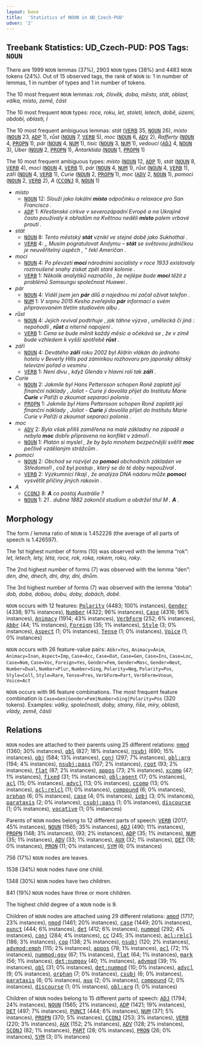 ```yaml
---
layout: base
title:  'Statistics of NOUN in UD_Czech-PUD'
udver: '2'
---
```


## Treebank Statistics: UD_Czech-PUD: POS Tags: `NOUN`

There are 1999 `NOUN` lemmas (37%), 2903 `NOUN` types (38%) and 4483 `NOUN` tokens (24%).
Out of 15 observed tags, the rank of `NOUN` is: 1 in number of lemmas, 1 in number of types and 1 in number of tokens.

The 10 most frequent `NOUN` lemmas: <em>rok, člověk, doba, město, stát, oblast, válka, místo, země, část</em>

The 10 most frequent `NOUN` types:  <em>roce, roku, let, století, letech, době, území, období, oblasti, l</em>

The 10 most frequent ambiguous lemmas: <em>stát</em> (<tt><a href="cs_pud-pos-VERB.html">VERB</a></tt> 35, <tt><a href="cs_pud-pos-NOUN.html">NOUN</a></tt> 26), <em>místo</em> (<tt><a href="cs_pud-pos-NOUN.html">NOUN</a></tt> 23, <tt><a href="cs_pud-pos-ADP.html">ADP</a></tt> 1), <em>růst</em> (<tt><a href="cs_pud-pos-NOUN.html">NOUN</a></tt> 7, <tt><a href="cs_pud-pos-VERB.html">VERB</a></tt> 5), <em>moc</em> (<tt><a href="cs_pud-pos-NOUN.html">NOUN</a></tt> 6, <tt><a href="cs_pud-pos-ADV.html">ADV</a></tt> 2), <em>Rafferty</em> (<tt><a href="cs_pud-pos-NOUN.html">NOUN</a></tt> 4, <tt><a href="cs_pud-pos-PROPN.html">PROPN</a></tt> 1), <em>pár</em> (<tt><a href="cs_pud-pos-NOUN.html">NOUN</a></tt> 4, <tt><a href="cs_pud-pos-NUM.html">NUM</a></tt> 1), <em>tisíc</em> (<tt><a href="cs_pud-pos-NOUN.html">NOUN</a></tt> 3, <tt><a href="cs_pud-pos-NUM.html">NUM</a></tt> 1), <em>vedoucí</em> (<tt><a href="cs_pud-pos-ADJ.html">ADJ</a></tt> 4, <tt><a href="cs_pud-pos-NOUN.html">NOUN</a></tt> 3), <em>Uber</em> (<tt><a href="cs_pud-pos-NOUN.html">NOUN</a></tt> 2, <tt><a href="cs_pud-pos-PROPN.html">PROPN</a></tt> 1), <em>Antarktida</em> (<tt><a href="cs_pud-pos-NOUN.html">NOUN</a></tt> 1, <tt><a href="cs_pud-pos-PROPN.html">PROPN</a></tt> 1)

The 10 most frequent ambiguous types:  <em>místo</em> (<tt><a href="cs_pud-pos-NOUN.html">NOUN</a></tt> 12, <tt><a href="cs_pud-pos-ADP.html">ADP</a></tt> 1), <em>stát</em> (<tt><a href="cs_pud-pos-NOUN.html">NOUN</a></tt> 8, <tt><a href="cs_pud-pos-VERB.html">VERB</a></tt> 4), <em>moci</em> (<tt><a href="cs_pud-pos-NOUN.html">NOUN</a></tt> 4, <tt><a href="cs_pud-pos-VERB.html">VERB</a></tt> 1), <em>pár</em> (<tt><a href="cs_pud-pos-NOUN.html">NOUN</a></tt> 4, <tt><a href="cs_pud-pos-NUM.html">NUM</a></tt> 1), <em>růst</em> (<tt><a href="cs_pud-pos-NOUN.html">NOUN</a></tt> 4, <tt><a href="cs_pud-pos-VERB.html">VERB</a></tt> 1), <em>září</em> (<tt><a href="cs_pud-pos-NOUN.html">NOUN</a></tt> 4, <tt><a href="cs_pud-pos-VERB.html">VERB</a></tt> 1), <em>Curie</em> (<tt><a href="cs_pud-pos-NOUN.html">NOUN</a></tt> 2, <tt><a href="cs_pud-pos-PROPN.html">PROPN</a></tt> 1), <em>moc</em> (<tt><a href="cs_pud-pos-ADV.html">ADV</a></tt> 2, <tt><a href="cs_pud-pos-NOUN.html">NOUN</a></tt> 1), <em>pomoci</em> (<tt><a href="cs_pud-pos-NOUN.html">NOUN</a></tt> 2, <tt><a href="cs_pud-pos-VERB.html">VERB</a></tt> 2), <em>A</em> (<tt><a href="cs_pud-pos-CCONJ.html">CCONJ</a></tt> 8, <tt><a href="cs_pud-pos-NOUN.html">NOUN</a></tt> 1)


* <em>místo</em>
  * <tt><a href="cs_pud-pos-NOUN.html">NOUN</a></tt> 12: <em>Slouží jako lokální <b>místo</b> odpočinku a relaxace pro San Francisco .</em>
  * <tt><a href="cs_pud-pos-ADP.html">ADP</a></tt> 1: <em>Křesťanské církve v severozápadní Evropě a na Ukrajině často používaly k obřadům na Květnou neděli <b>místo</b> palem vrbové proutí .</em>
* <em>stát</em>
  * <tt><a href="cs_pud-pos-NOUN.html">NOUN</a></tt> 8: <em>Tento městský <b>stát</b> vznikl ve stejné době jako Sukhothai .</em>
  * <tt><a href="cs_pud-pos-VERB.html">VERB</a></tt> 4: <em>„ Musím pogratulovat Andymu – <b>stát</b> se světovou jedničkou je neuvěřitelný úspěch , “ řekl Američan .</em>
* <em>moci</em>
  * <tt><a href="cs_pud-pos-NOUN.html">NOUN</a></tt> 4: <em>Po převzetí <b>moci</b> národními socialisty v roce 1933 existovaly roztroušené snahy získat zpět staré kolonie .</em>
  * <tt><a href="cs_pud-pos-VERB.html">VERB</a></tt> 1: <em>Několik analytiků naznačilo , že nejlépe bude <b>moci</b> těžit z problémů Samsungu společnost Huawei .</em>
* <em>pár</em>
  * <tt><a href="cs_pud-pos-NOUN.html">NOUN</a></tt> 4: <em>Viděl jsem jen <b>pár</b> dílů a najednou mi začal ožívat telefon .</em>
  * <tt><a href="cs_pud-pos-NUM.html">NUM</a></tt> 1: <em>V srpnu 2015 Kesha zveřejnila <b>pár</b> informací o svém připravovaném třetím studiovém albu .</em>
* <em>růst</em>
  * <tt><a href="cs_pud-pos-NOUN.html">NOUN</a></tt> 4: <em>Jejich revival podtrhuje , jak táhne výzva , umělecká či jiná : nepohodlí , <b>růst</b> a niterné napojení .</em>
  * <tt><a href="cs_pud-pos-VERB.html">VERB</a></tt> 1: <em>Cena se bude měnit každý měsíc a očekává se , že v zimě bude vzhledem k vyšší spotřebě <b>růst</b> .</em>
* <em>září</em>
  * <tt><a href="cs_pud-pos-NOUN.html">NOUN</a></tt> 4: <em>Devátého <b>září</b> roku 2002 byl Aldrin vlákán do jednoho hotelu v Beverly Hills pod záminkou rozhovoru pro japonský dětský televizní pořad o vesmíru .</em>
  * <tt><a href="cs_pud-pos-VERB.html">VERB</a></tt> 1: <em>Není divu , když Glenda v hlavní roli tak <b>září</b> .</em>
* <em>Curie</em>
  * <tt><a href="cs_pud-pos-NOUN.html">NOUN</a></tt> 2: <em>Jakmile byl Hans Pettersson schopen Roně zaplatit její finanční náklady , Joliot - Curie jí dovolila přijet do Institutu Marie <b>Curie</b> v Paříži a zkoumat separaci polonia .</em>
  * <tt><a href="cs_pud-pos-PROPN.html">PROPN</a></tt> 1: <em>Jakmile byl Hans Pettersson schopen Roně zaplatit její finanční náklady , Joliot - <b>Curie</b> jí dovolila přijet do Institutu Marie Curie v Paříži a zkoumat separaci polonia .</em>
* <em>moc</em>
  * <tt><a href="cs_pud-pos-ADV.html">ADV</a></tt> 2: <em>Byla však příliš zaměřena na malé základny na západě a nebyla <b>moc</b> dobře připravena na konflikt v zámoří .</em>
  * <tt><a href="cs_pud-pos-NOUN.html">NOUN</a></tt> 1: <em>Platón si myslel , že by bylo mnohem bezpečnější svěřit <b>moc</b> pečlivě vzdělaným strážcům .</em>
* <em>pomoci</em>
  * <tt><a href="cs_pud-pos-NOUN.html">NOUN</a></tt> 2: <em>Obchod se rozvíjel za <b>pomoci</b> obchodních základen ve Středomoří , což byl postup , který se do té doby nepoužíval .</em>
  * <tt><a href="cs_pud-pos-VERB.html">VERB</a></tt> 2: <em>Výzkumníci říkají , že analýza DNA nádoru může <b>pomoci</b> vysvětlit příčiny jiných rakovin .</em>
* <em>A</em>
  * <tt><a href="cs_pud-pos-CCONJ.html">CCONJ</a></tt> 8: <em><b>A</b> co postoj Austrálie ?</em>
  * <tt><a href="cs_pud-pos-NOUN.html">NOUN</a></tt> 1: <em>21 . dubna 1882 zakončil studium a obdržel titul M . <b>A</b> .</em>

## Morphology

The form / lemma ratio of `NOUN` is 1.452226 (the average of all parts of speech is 1.426597).

The 1st highest number of forms (10) was observed with the lemma “rok”: <em>let, letech, lety, léta, roce, rok, roka, rokem, roku, roky</em>.

The 2nd highest number of forms (7) was observed with the lemma “den”: <em>den, dne, dnech, dni, dny, dní, dnům</em>.

The 3rd highest number of forms (7) was observed with the lemma “doba”: <em>dob, doba, dobou, dobu, doby, dobách, době</em>.

`NOUN` occurs with 12 features: <tt><a href="cs_pud-feat-Polarity.html">Polarity</a></tt> (4483; 100% instances), <tt><a href="cs_pud-feat-Gender.html">Gender</a></tt> (4338; 97% instances), <tt><a href="cs_pud-feat-Number.html">Number</a></tt> (4322; 96% instances), <tt><a href="cs_pud-feat-Case.html">Case</a></tt> (4316; 96% instances), <tt><a href="cs_pud-feat-Animacy.html">Animacy</a></tt> (1914; 43% instances), <tt><a href="cs_pud-feat-VerbForm.html">VerbForm</a></tt> (252; 6% instances), <tt><a href="cs_pud-feat-Abbr.html">Abbr</a></tt> (44; 1% instances), <tt><a href="cs_pud-feat-Foreign.html">Foreign</a></tt> (35; 1% instances), <tt><a href="cs_pud-feat-Style.html">Style</a></tt> (3; 0% instances), <tt><a href="cs_pud-feat-Aspect.html">Aspect</a></tt> (1; 0% instances), <tt><a href="cs_pud-feat-Tense.html">Tense</a></tt> (1; 0% instances), <tt><a href="cs_pud-feat-Voice.html">Voice</a></tt> (1; 0% instances)

`NOUN` occurs with 26 feature-value pairs: `Abbr=Yes`, `Animacy=Anim`, `Animacy=Inan`, `Aspect=Imp`, `Case=Acc`, `Case=Dat`, `Case=Gen`, `Case=Ins`, `Case=Loc`, `Case=Nom`, `Case=Voc`, `Foreign=Yes`, `Gender=Fem`, `Gender=Masc`, `Gender=Neut`, `Number=Dual`, `Number=Plur`, `Number=Sing`, `Polarity=Neg`, `Polarity=Pos`, `Style=Coll`, `Style=Rare`, `Tense=Pres`, `VerbForm=Part`, `VerbForm=Vnoun`, `Voice=Act`

`NOUN` occurs with 96 feature combinations.
The most frequent feature combination is `Case=Gen|Gender=Fem|Number=Sing|Polarity=Pos` (320 tokens).
Examples: <em>války, společnosti, doby, strany, říše, míry, oblasti, vlády, země, části</em>


## Relations

`NOUN` nodes are attached to their parents using 25 different relations: <tt><a href="cs_pud-dep-nmod.html">nmod</a></tt> (1360; 30% instances), <tt><a href="cs_pud-dep-obl.html">obl</a></tt> (827; 18% instances), <tt><a href="cs_pud-dep-nsubj.html">nsubj</a></tt> (690; 15% instances), <tt><a href="cs_pud-dep-obj.html">obj</a></tt> (584; 13% instances), <tt><a href="cs_pud-dep-conj.html">conj</a></tt> (297; 7% instances), <tt><a href="cs_pud-dep-obl-arg.html">obl:arg</a></tt> (194; 4% instances), <tt><a href="cs_pud-dep-nsubj-pass.html">nsubj:pass</a></tt> (107; 2% instances), <tt><a href="cs_pud-dep-root.html">root</a></tt> (93; 2% instances), <tt><a href="cs_pud-dep-flat.html">flat</a></tt> (87; 2% instances), <tt><a href="cs_pud-dep-appos.html">appos</a></tt> (73; 2% instances), <tt><a href="cs_pud-dep-xcomp.html">xcomp</a></tt> (47; 1% instances), <tt><a href="cs_pud-dep-fixed.html">fixed</a></tt> (31; 1% instances), <tt><a href="cs_pud-dep-obl-agent.html">obl:agent</a></tt> (17; 0% instances), <tt><a href="cs_pud-dep-acl.html">acl</a></tt> (15; 0% instances), <tt><a href="cs_pud-dep-advcl.html">advcl</a></tt> (13; 0% instances), <tt><a href="cs_pud-dep-ccomp.html">ccomp</a></tt> (13; 0% instances), <tt><a href="cs_pud-dep-acl-relcl.html">acl:relcl</a></tt> (11; 0% instances), <tt><a href="cs_pud-dep-compound.html">compound</a></tt> (6; 0% instances), <tt><a href="cs_pud-dep-orphan.html">orphan</a></tt> (6; 0% instances), <tt><a href="cs_pud-dep-case.html">case</a></tt> (4; 0% instances), <tt><a href="cs_pud-dep-iobj.html">iobj</a></tt> (3; 0% instances), <tt><a href="cs_pud-dep-parataxis.html">parataxis</a></tt> (2; 0% instances), <tt><a href="cs_pud-dep-csubj-pass.html">csubj:pass</a></tt> (1; 0% instances), <tt><a href="cs_pud-dep-discourse.html">discourse</a></tt> (1; 0% instances), <tt><a href="cs_pud-dep-vocative.html">vocative</a></tt> (1; 0% instances)

Parents of `NOUN` nodes belong to 12 different parts of speech: <tt><a href="cs_pud-pos-VERB.html">VERB</a></tt> (2017; 45% instances), <tt><a href="cs_pud-pos-NOUN.html">NOUN</a></tt> (1565; 35% instances), <tt><a href="cs_pud-pos-ADJ.html">ADJ</a></tt> (490; 11% instances), <tt><a href="cs_pud-pos-PROPN.html">PROPN</a></tt> (148; 3% instances),  (93; 2% instances), <tt><a href="cs_pud-pos-ADP.html">ADP</a></tt> (35; 1% instances), <tt><a href="cs_pud-pos-NUM.html">NUM</a></tt> (35; 1% instances), <tt><a href="cs_pud-pos-ADV.html">ADV</a></tt> (33; 1% instances), <tt><a href="cs_pud-pos-AUX.html">AUX</a></tt> (32; 1% instances), <tt><a href="cs_pud-pos-DET.html">DET</a></tt> (18; 0% instances), <tt><a href="cs_pud-pos-PRON.html">PRON</a></tt> (11; 0% instances), <tt><a href="cs_pud-pos-SYM.html">SYM</a></tt> (6; 0% instances)

756 (17%) `NOUN` nodes are leaves.

1538 (34%) `NOUN` nodes have one child.

1348 (30%) `NOUN` nodes have two children.

841 (19%) `NOUN` nodes have three or more children.

The highest child degree of a `NOUN` node is 9.

Children of `NOUN` nodes are attached using 29 different relations: <tt><a href="cs_pud-dep-amod.html">amod</a></tt> (1717; 23% instances), <tt><a href="cs_pud-dep-nmod.html">nmod</a></tt> (1461; 20% instances), <tt><a href="cs_pud-dep-case.html">case</a></tt> (1449; 20% instances), <tt><a href="cs_pud-dep-punct.html">punct</a></tt> (444; 6% instances), <tt><a href="cs_pud-dep-det.html">det</a></tt> (412; 6% instances), <tt><a href="cs_pud-dep-nummod.html">nummod</a></tt> (292; 4% instances), <tt><a href="cs_pud-dep-conj.html">conj</a></tt> (284; 4% instances), <tt><a href="cs_pud-dep-cc.html">cc</a></tt> (245; 3% instances), <tt><a href="cs_pud-dep-acl-relcl.html">acl:relcl</a></tt> (186; 3% instances), <tt><a href="cs_pud-dep-cop.html">cop</a></tt> (138; 2% instances), <tt><a href="cs_pud-dep-nsubj.html">nsubj</a></tt> (120; 2% instances), <tt><a href="cs_pud-dep-advmod-emph.html">advmod:emph</a></tt> (115; 2% instances), <tt><a href="cs_pud-dep-appos.html">appos</a></tt> (78; 1% instances), <tt><a href="cs_pud-dep-acl.html">acl</a></tt> (72; 1% instances), <tt><a href="cs_pud-dep-nummod-gov.html">nummod:gov</a></tt> (67; 1% instances), <tt><a href="cs_pud-dep-flat.html">flat</a></tt> (64; 1% instances), <tt><a href="cs_pud-dep-mark.html">mark</a></tt> (56; 1% instances), <tt><a href="cs_pud-dep-det-numgov.html">det:numgov</a></tt> (40; 1% instances), <tt><a href="cs_pud-dep-advmod.html">advmod</a></tt> (39; 1% instances), <tt><a href="cs_pud-dep-obl.html">obl</a></tt> (31; 0% instances), <tt><a href="cs_pud-dep-det-nummod.html">det:nummod</a></tt> (10; 0% instances), <tt><a href="cs_pud-dep-advcl.html">advcl</a></tt> (9; 0% instances), <tt><a href="cs_pud-dep-orphan.html">orphan</a></tt> (7; 0% instances), <tt><a href="cs_pud-dep-csubj.html">csubj</a></tt> (6; 0% instances), <tt><a href="cs_pud-dep-parataxis.html">parataxis</a></tt> (6; 0% instances), <tt><a href="cs_pud-dep-aux.html">aux</a></tt> (2; 0% instances), <tt><a href="cs_pud-dep-compound.html">compound</a></tt> (2; 0% instances), <tt><a href="cs_pud-dep-discourse.html">discourse</a></tt> (1; 0% instances), <tt><a href="cs_pud-dep-obl-arg.html">obl:arg</a></tt> (1; 0% instances)

Children of `NOUN` nodes belong to 15 different parts of speech: <tt><a href="cs_pud-pos-ADJ.html">ADJ</a></tt> (1794; 24% instances), <tt><a href="cs_pud-pos-NOUN.html">NOUN</a></tt> (1565; 21% instances), <tt><a href="cs_pud-pos-ADP.html">ADP</a></tt> (1421; 19% instances), <tt><a href="cs_pud-pos-DET.html">DET</a></tt> (497; 7% instances), <tt><a href="cs_pud-pos-PUNCT.html">PUNCT</a></tt> (444; 6% instances), <tt><a href="cs_pud-pos-NUM.html">NUM</a></tt> (371; 5% instances), <tt><a href="cs_pud-pos-PROPN.html">PROPN</a></tt> (370; 5% instances), <tt><a href="cs_pud-pos-CCONJ.html">CCONJ</a></tt> (253; 3% instances), <tt><a href="cs_pud-pos-VERB.html">VERB</a></tt> (220; 3% instances), <tt><a href="cs_pud-pos-AUX.html">AUX</a></tt> (152; 2% instances), <tt><a href="cs_pud-pos-ADV.html">ADV</a></tt> (128; 2% instances), <tt><a href="cs_pud-pos-SCONJ.html">SCONJ</a></tt> (82; 1% instances), <tt><a href="cs_pud-pos-PART.html">PART</a></tt> (28; 0% instances), <tt><a href="cs_pud-pos-PRON.html">PRON</a></tt> (26; 0% instances), <tt><a href="cs_pud-pos-SYM.html">SYM</a></tt> (3; 0% instances)

